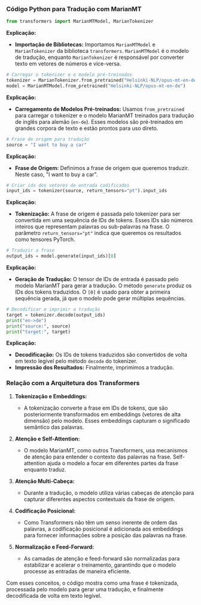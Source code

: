 ### Código Python para Tradução com MarianMT

```python
from transformers import MarianMTModel, MarianTokenizer
```

**Explicação:**

- **Importação de Bibliotecas:** Importamos `MarianMTModel` e `MarianTokenizer` da biblioteca `transformers`. `MarianMTModel` é o modelo de tradução, enquanto `MarianTokenizer` é responsável por converter texto em vetores de números e vice-versa.

```python
# Carregar o tokenizer e o modelo pré-treinados
tokenizer = MarianTokenizer.from_pretrained("Helsinki-NLP/opus-mt-en-de")
model = MarianMTModel.from_pretrained("Helsinki-NLP/opus-mt-en-de")
```

**Explicação:**

- **Carregamento de Modelos Pré-treinados:** Usamos `from_pretrained` para carregar o tokenizer e o modelo MarianMT treinados para tradução de inglês para alemão (`en-de`). Esses modelos são pré-treinados em grandes corpora de texto e estão prontos para uso direto.

```python
# Frase de origem para tradução
source = "I want to buy a car"
```

**Explicação:**

- **Frase de Origem:** Definimos a frase de origem que queremos traduzir. Neste caso, "I want to buy a car".

```python
# Criar ids dos vetores de entrada codificados
input_ids = tokenizer(source, return_tensors="pt").input_ids
```

**Explicação:**

- **Tokenização:** A frase de origem é passada pelo tokenizer para ser convertida em uma sequência de IDs de tokens. Esses IDs são números inteiros que representam palavras ou sub-palavras na frase. O parâmetro `return_tensors="pt"` indica que queremos os resultados como tensores PyTorch.

```python
# Traduzir a frase
output_ids = model.generate(input_ids)[0]
```

**Explicação:**

- **Geração de Tradução:** O tensor de IDs de entrada é passado pelo modelo MarianMT para gerar a tradução. O método `generate` produz os IDs dos tokens traduzidos. O `[0]` é usado para obter a primeira sequência gerada, já que o modelo pode gerar múltiplas sequências.

```python
# Decodificar e imprimir a tradução
target = tokenizer.decode(output_ids)
print("en->de")
print("source:", source)
print("target:", target)
```

**Explicação:**

- **Decodificação:** Os IDs de tokens traduzidos são convertidos de volta em texto legível pelo método `decode` do tokenizer.
- **Impressão dos Resultados:** Finalmente, imprimimos a tradução.

### Relação com a Arquitetura dos Transformers

1. **Tokenização e Embeddings:**

   - A tokenização converte a frase em IDs de tokens, que são posteriormente transformados em embeddings (vetores de alta dimensão) pelo modelo. Esses embeddings capturam o significado semântico das palavras.

2. **Atenção e Self-Attention:**

   - O modelo MarianMT, como outros Transformers, usa mecanismos de atenção para entender o contexto das palavras na frase. Self-attention ajuda o modelo a focar em diferentes partes da frase enquanto traduz.

3. **Atenção Multi-Cabeça:**

   - Durante a tradução, o modelo utiliza várias cabeças de atenção para capturar diferentes aspectos contextuais da frase de origem.

4. **Codificação Posicional:**

   - Como Transformers não têm um senso inerente de ordem das palavras, a codificação posicional é adicionada aos embeddings para fornecer informações sobre a posição das palavras na frase.

5. **Normalização e Feed-Forward:**
   - As camadas de atenção e feed-forward são normalizadas para estabilizar e acelerar o treinamento, garantindo que o modelo processe as entradas de maneira eficiente.

Com esses conceitos, o código mostra como uma frase é tokenizada, processada pelo modelo para gerar uma tradução, e finalmente decodificada de volta em texto legível.
